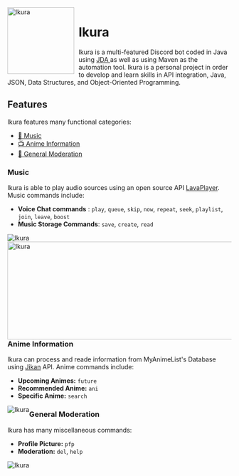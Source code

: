 <img width="150" height="150" align="left" style="float: left; margin: 0 10px 0 0;" alt="Ikura" src="https://i.imgur.com/Xwfeijp.png">  

# Ikura

Ikura is a multi-featured Discord bot coded in Java using <a href= https://github.com/DV8FromTheWorld/JDA>JDA </a> as well as using Maven
 as the automation tool. Ikura is a personal project in order to develop and learn skills in API integration, Java, JSON, Data Structures, and Object-Oriented Programming.
    
 
 ## Features
  Ikura features many functional categories:
 * [🎵 Music](#Music)
 * [📺 Anime Information](#Anime-Information)
 * [📅 General Moderation](#General-Moderation)
 
 ### Music
 Ikura is able to play audio sources using an open source API 
 <a href= https://github.com/sedmelluq/lavaplayer>LavaPlayer</a>. Music commands include:
 * **Voice Chat commands** : `play`, `queue`, `skip`, `now`, `repeat`, `seek`, `playlist`, `join`, `leave`, `boost`
 * **Music Storage Commands**: `save`, `create`, `read`


  <img style="float: left;" alt="Ikura" src="https://i.imgur.com/OiUjDRh.png">  

           
 <img width="627" height="220" style="float: left; margin: 0 10px 0 0;" alt="Ikura" src="https://i.imgur.com/M627ihs.png">  
 
  ### Anime Information
  Ikura can process and reade information from MyAnimeList's Database using <a href= https://github.com/jikan-me/jikan>Jikan</a> API. Anime commands include:
  * **Upcoming Animes:** `future`
  * **Recommended Anime:** `ani`
  * **Specific Anime:** `search` 
  
   <img style="float: left;" alt="Ikura" src="https://i.imgur.com/kYi7uTV.png">  
 
   ### General Moderation
   
   Ikura has many miscellaneous commands:
   * **Profile Picture:** `pfp`
   * **Moderation:** `del`, `help`
   
   <img  style="float: left; margin: 0 10px 0 0;" alt="Ikura" src="https://i.imgur.com/7wOWfnQ.png">  
   
   
  
 
 
 
 
 
